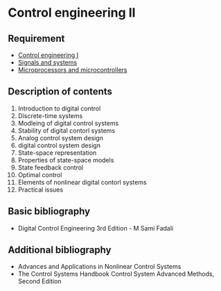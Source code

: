 # Control engineering II

## Requirement

- [Control engineering I](../block3/control_engineering_i.md)
- [Signals and systems](../block3/signals_and_systems.md)
- [Microprocessors and microcontrollers](../block5/microprocessors_and_microcontrollers.md)

## Description of contents

1. Introduction to digital control
2. Discrete-time systems
3. Modleing of digital control systems
4. Stability of digital contorl systems
5. Analog control system design
6. digital control system design
7. State-space representation
8. Properties of state-space models
9. State feedback control
10. Optimal control
11. Elements of nonlinear digital contorl systems
12. Practical issues

## Basic bibliography

- Digital Control Engineering 3rd Edition - M Sami Fadali

## Additional bibliography

- Advances and Applications in Nonlinear Control Systems
- The Control Systems Handbook Control System Advanced Methods, Second Edition 